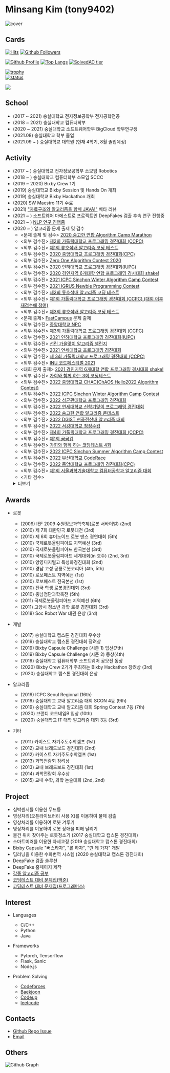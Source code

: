 # Minsang Kim (tony9402)

![cover](https://user-images.githubusercontent.com/30228292/101366236-0e64fe80-38e8-11eb-999b-e6eb16ce777b.png)


## Cards

[![Hits](https://hits.seeyoufarm.com/api/count/incr/badge.svg?url=https%3A%2F%2Fgithub.com%2Ftony9402)](https://github.com/tony9402)
[![Github Followers](https://img.shields.io/github/followers/tony9402?color=06d6a0&label=Github%20Followers&style=for-the-badge)](https://github.com/tony9402?tab=followers)

[![Github Profile](https://github-readme-stats.vercel.app/api?username=tony9402&count_private=true&hide=contribs,prs&show_icons=true&theme=vue-dark)](https://github.com/tony9402)
[![Top Langs](https://github-readme-stats.vercel.app/api/top-langs/?username=tony9402&layout=compact&hide=Visual%20Basic)](https://github.com/anuraghazra/github-readme-stats)
[![SolvedAC tier](http://mazassumnida.wtf/api/v2/generate_badge?boj=tony9402)](https://solved.ac/tony9402)

[![trophy](https://github-profile-trophy.vercel.app/?username=tony9402&theme=chalk&row=1&column=7)](https://github.com/ryo-ma/github-profile-trophy)  
[![status](https://github-readme-streak-stats.herokuapp.com/?user=tony9402)](#)

<a href="https://opgc.me/#/users/tony9402" target="_blank"><img src="https://api.opgc.me/githubs/users/tony9402/tag/?border=normal" /></a>


## School
  - (2017 ~ 2021) 숭실대학교 전자정보공학부 전자공학전공
  - (2018 ~ 2021) 숭실대학교 컴퓨터학부
  - (2020 ~ 2021) 숭실대학교 소프트웨어학부 BigCloud 학부연구생
  - (2021.08) 숭실대학교 학부 졸업
  - (2021.09 ~ ) 숭실대학교 대학원 (현재 4학기, 8월 졸업예정)


## Activity
  - (2017 ~ ) 숭실대학교 전자정보공학부 소모임 Robotics
  - (2018 ~ ) 숭실대학교 컴퓨터학부 소모임 SCCC
  - (2019 ~ 2020) Bixby Crew 1기
  - (2019) 숭실대학교 Bixby Session 및 Hands On 개최
  - (2019) 숭실대학교 Bixby Hackathon 개최
  - (2020) SW Maestro 11기 수료
  - (2021) ["자료구조와 알고리즘을 함께 JAVA!"](http://www.kyobobook.co.kr/product/detailViewKor.laf?mallGb=KOR&ejkGb=KOR&barcode=9791165920579) 베타 리뷰
  - (2021 ~ ) 소프트웨어 마에스트로 프로젝트인 DeepFakes 검출 후속 연구 진행중
  - (2021 ~ ) [NLP 연구 진행중](http://www.ipdaily.co.kr/2021/11/20/20/54/37/17551/%ED%8A%B9%ED%97%88%EC%97%90-%EC%B5%9C%EC%A0%81%ED%99%94%EB%90%9C-%EC%9D%B8%EA%B3%B5%EC%A7%80%EB%8A%A5ai-%EC%96%B8%EC%96%B4-%EB%AA%A8%EB%8D%B8-%EC%84%A0%EB%B3%B4%EC%9D%B8%EB%8B%A4-%ED%82%A4/)
  - (2020 ~ ) 알고리즘 문제 출제 및 검수
    - <문제 출제 및 검수> [2020 숭고한 연합 Algorithm Camp Marathon](https://www.acmicpc.net/category/detail/2269)
    - <외부 검수진> [제2회 가톨릭대학교 프로그래밍 경진대회 (CCPC)](https://www.acmicpc.net/contest/view/556)
    - <외부 검수진> [제1회 류호석배 알고리즘 코딩 테스트](https://www.acmicpc.net/contest/view/557)
    - <외부 검수진> [2020 중앙대학교 프로그래밍 경진대회(CPC)](https://www.acmicpc.net/contest/view/549)
    - <외부 검수진> [Zero One Algorithm Contest 2020](https://www.acmicpc.net/contest/view/561)
    - <외부 검수진> [2020 인하대학교 프로그래밍 경진대회(IUPC)](https://www.acmicpc.net/contest/view/580)
    - <외부 검수진> [2020 경인지역 6개대학 연합 프로그래밍 경시대회 shake!](https://www.acmicpc.net/contest/view/591)
    - <외부 검수진> [2021 ICPC Sinchon Winter Algorithm Camp Contest](https://www.acmicpc.net/contest/view/590)
    - <외부 검수진> [2021 IGRUS Newbie Programming Contest](https://www.acmicpc.net/contest/view/601)
    - <외부 검수진> [제2회 류호석배 알고리즘 코딩 테스트](https://www.acmicpc.net/contest/view/603)
    - <외부 검수진> [제1회 가톨릭대학교 프로그래밍 경진대회 (CCPC) (대회 이후 재검수에 참여)](https://www.acmicpc.net/contest/view/486)
    - <외부 검수진> [제3회 류호석배 알고리즘 코딩 테스트](https://www.acmicpc.net/contest/view/666)
    - <문제 출제> [FastCampus](https://fastcampus.co.kr/dev_online_codingtest) 문제 출제
    - <외부 검수진> [중앙대학교 NPC](https://www.acmicpc.net/contest/view/683)
    - <외부 검수진> [제3회 가톨릭대학교 프로그래밍 경진대회 (CCPC)](https://www.acmicpc.net/contest/view/689)
    - <외부 검수진> [2021 인하대학교 프로그래밍 경진대회(IUPC)](https://www.acmicpc.net/contest/view/709)
    - <외부 검수진> [선린 가을맞이 알고리즘 챌린지](https://www.acmicpc.net/contest/view/708)
    - <외부 검수진> [2021 연세대학교 프로그래밍 경진대회](https://www.acmicpc.net/contest/view/700)
    - <외부 검수진> [제 3회 가톨릭대학교 프로그래밍 경진대회 (CCPC)](https://www.acmicpc.net/contest/view/690)
    - <외부 검수진> [INU 코드페스티벌 2021](https://www.acmicpc.net/contest/view/728)
    - <대회 문제 출제> [2021 경인지역 6개대학 연합 프로그래밍 경시대회 shake!](https://www.acmicpc.net/contest/view/746)
    - <외부 검수진> [가희와 함께 하는 3회 코딩테스트](https://www.acmicpc.net/contest/view/755)
    - <외부 검수진> [2022 중앙대학교 CHAC(ChAOS Hello2022 Algorithm Contest)](https://www.acmicpc.net/contest/view/766)
    - <외부 검수진> [2022 ICPC Sinchon Winter Algorithm Camp Contest](https://www.acmicpc.net/contest/view/760)
    - <외부 검수진> [2022 성균관대학교 프로그래밍 경진대회](https://www.acmicpc.net/contest/view/771)
    - <외부 검수진> [2022 연세대학교 신학기맞이 프로그래밍 경진대회](https://www.acmicpc.net/contest/view/776)
    - <내부 검수진> [2022 숭고한 연합 알고리즘 콘테스트](https://www.acmicpc.net/contest/view/786)
    - <외부 검수진> [2022 DGIST 현풍전산배 알고리즘 대회](https://www.acmicpc.net/contest/view/799)
    - <외부 검수진> [2022 서강대학교 청정수컵](https://www.acmicpc.net/contest/view/798)
    - <외부 검수진> [제4회 가톨릭대학교 프로그래밍 경진대회 (CCPC)](https://www.acmicpc.net/contest/view/775)
    - <외부 검수진> [제1회 곰곰컵](https://www.acmicpc.net/contest/view/792)
    - <외부 검수진> [가희와 함께 하는 코딩테스트 4회](https://www.acmicpc.net/contest/view/819)
    - <외부 검수진> [2022 ICPC Sinchon Summer Algorithm Camp Contest](https://www.acmicpc.net/contest/view/843)
    - <외부 검수진> [2022 부산대학교 CodeRace](https://www.acmicpc.net/contest/view/859)
    - <외부 검수진> [2022 중앙대학교 프로그래밍 경진대회(CPC)](https://www.acmicpc.net/contest/view/866)
    - <외부 검수진> [제1회 서울과학기술대학교 컴퓨터공학과 알고리즘 대회](https://www.acmicpc.net/contest/view/880)
    - <기타 검수> 
    <details>
    <summary>더보기</summary>
      <li><a href="https://www.acmicpc.net/problem/23807">두 단계 최단 경로 3</a></li>
      <li><a href="https://www.acmicpc.net/problem/23808">골뱅이 찍기 - ㅂ</a></li>
      <li><a href="https://www.acmicpc.net/problem/23809">골뱅이 찍기 - 돌아간 ㅈ</a></li>
      <li><a href="https://www.acmicpc.net/problem/23810">골뱅이 찍기 - 뒤집힌 ㅋ</a></li>
      <li><a href="https://www.acmicpc.net/problem/23811">골뱅이 찍기 - ㅌ</a></li>
      <li><a href="https://www.acmicpc.net/problem/23812">골뱅이 찍기 - 돌아간 ㅍ</a></li>
      <li><a href="https://www.acmicpc.net/problem/23840">두 단계 최단 경로 4</a></li>
      <li><a href="https://www.acmicpc.net/problem/23881">알고리즘 수업 - 선택 정렬 1</a></li>
      <li><a href="https://www.acmicpc.net/problem/23882">알고리즘 수업 - 선택 정렬 2</a></li>
      <li><a href="https://www.acmicpc.net/problem/23883">알고리즘 수업 - 선택 정렬 3</a></li>
      <li><a href="https://www.acmicpc.net/problem/23884">알고리즘 수업 - 선택 정렬 4</a></li>
      <li><a href="https://www.acmicpc.net/problem/23899">알고리즘 수업 - 선택 정렬 5</a></li>
      <li><a href="https://www.acmicpc.net/problem/23900">알고리즘 수업 - 선택 정렬 6</a></li>
      <li><a href="https://www.acmicpc.net/problem/23968">알고리즘 수업 - 버블 정렬 1</a></li>
      <li><a href="https://www.acmicpc.net/problem/23969">알고리즘 수업 - 버블 정렬 2</a></li>
      <li><a href="https://www.acmicpc.net/problem/23970">알고리즘 수업 - 버블 정렬 3</a></li>
      <li><a href="https://www.acmicpc.net/problem/24051">알고리즘 수업 - 삽입 정렬 1</a></li>
      <li><a href="https://www.acmicpc.net/problem/24052">알고리즘 수업 - 삽입 정렬 2</a></li>
      <li><a href="https://www.acmicpc.net/problem/24053">알고리즘 수업 - 삽입 정렬 3</a></li>
      <li><a href="https://www.acmicpc.net/problem/24054">알고리즘 수업 - 삽입 정렬 4</a></li>
      <li><a href="https://www.acmicpc.net/problem/24055">알고리즘 수업 - 삽입 정렬 5</a></li>
      <li><a href="https://www.acmicpc.net/problem/24056">알고리즘 수업 - 삽입 정렬 6</a></li>
      <li><a href="https://www.acmicpc.net/problem/24060">알고리즘 수업 - 병합 정렬 1</a></li>
      <li><a href="https://www.acmicpc.net/problem/24061">알고리즘 수업 - 병합 정렬 2</a></li>
      <li><a href="https://www.acmicpc.net/problem/24062">알고리즘 수업 - 병합 정렬 3</a></li>
      <li><a href="https://www.acmicpc.net/problem/24090">알고리즘 수업 - 퀵 정렬 1</a></li>
      <li><a href="https://www.acmicpc.net/problem/24091">알고리즘 수업 - 퀵 정렬 2</a></li>
      <li><a href="https://www.acmicpc.net/problem/24092">알고리즘 수업 - 퀵 정렬 3</a></li>
      <li><a href="https://www.acmicpc.net/problem/24173">알고리즘 수업 - 힙 정렬 1</a></li>
      <li><a href="https://www.acmicpc.net/problem/24174">알고리즘 수업 - 힙 정렬 2</a></li>
      <li><a href="https://www.acmicpc.net/problem/23721">k개의 부분 배열과 쿼리</a></li>
      <li><a href="https://www.acmicpc.net/problem/24049">정원 (Easy)</a></li>
      <li><a href="https://www.acmicpc.net/problem/24050">정원 (Hard)</a></li>
      <li><a href="https://www.acmicpc.net/problem/24057">실수</a></li>
      <li><a href="https://www.acmicpc.net/problem/24058">Coprime</a></li>
      <li><a href="https://www.acmicpc.net/problem/24059">Function</a></li>
      <li><a href="https://www.acmicpc.net/problem/24064">Intersections</a></li>
      <li><a href="https://www.acmicpc.net/problem/24065">Present</a></li>
    </details>

## Awards
  - 로봇
    - (2009) IEF 2009 수원정보과학축제(로봇 서바이벌) (2nd)
    - (2010) 제 7회 대한민국 로봇대전 (3rd)
    - (2010) 제 6회 휴머노이드 로봇 댄스 경연대회 (5th)
    - (2010) 국제로봇올림피아드 지역예선 (3rd)
    - (2010) 국제로봇올림피아드 한국본선 (3rd)
    - (2010) 국제로봇올림피아드 세계대회(in 호주) (2nd, 3rd)
    - (2010) 양영디지털고 특성화경진대회 (2nd)
    - (2010) 경남 고성 공룡로봇코리아 (4th, 5th)
    - (2010) 로보페스트 지역예선 (1st)
    - (2010) 로보페스트 전국본선 (1st)
    - (2010) 전국 학생 로봇경진대회 (3rd)
    - (2010) 충남첨단과학축전 (5th)
    - (2011) 국제로봇올림피아드 지역예선 (6th)
    - (2011) 고양시 청소년 과학 로봇 경진대회 (3rd)
    - (2018) Soc Robot War 태권 은상 (3rd)
    
  - 개발
    - (2017) 숭실대학교 캡스톤 경진대회 우수상
    - (2019) 숭실대학교 캡스톤 경진대회 장려상
    - (2019) Bixby Capsule Challenge (시즌 1) 입선(7th)
    - (2019) Bixby Capsule Challenge (시즌 2) 동상(4th)
    - (2019) 숭실대학교 컴퓨터학부 소프트웨어 공모전   동상
    - (2020) Bixby Crew 2기가 주최하는 Bixby Hackathon 장려상 (3rd)
    - (2020) 숭실대학교 캡스톤 경진대회 은상
    
  - 알고리즘
    - (2019) ICPC Seoul Regional (16th)
    - (2019) 숭실대학교 교내 알고리즘 대회 SCON 4등 (9th)
    - (2019) 숭실대학교 교내 알고리즘 대회 Spring Contest 7등 (7th)
    - (2020) 브랜디 코드네임B 입상 (10th)
    - (2020) 숭실대학교 IT 대학 알고리즘 대회 3등 (3rd)
    
  - 기타
    - (2011) 카이스트 자기주도수학캠프 (1st)
    - (2012) 교내 브래드보드 경진대회 (2nd)
    - (2012) 카이스트 자기주도수학캠프 (1st)
    - (2013) 과학전람회 장려상
    - (2013) 교내 브래드보드 경진대회 (1st)
    - (2014) 과학전람회 우수상
    - (2015) 교내 수학, 과학 논술대회 (2nd, 2nd)
    
    
## Project
  - 심박센서를 이용한 무드등
  - 영상처리(오픈라이브러리 사용 X)를 이용하여 물체 검출
  - 영상처리를 이용하여 로봇 겨루기
  - 영상처리를 이용하여 로봇 장애물 피해 달리기
  - 물건 위치 찾아주는 로봇청소기 (2017 숭실대학교 캡스톤 경진대회)
  - 스마트미러를 이용한 자세교정 (2019 숭실대학교 캡스톤 경진대회)
  - Bixby Capsule "버스타자", "롤 하자", "딴 데 가자" 개발
  - 딥러닝을 이용한 수화번역 시스템 (2020 숭실대학교 캡스톤 경진대회)
  - DeepFake 검출 솔루션
  - DeepFake 홈페이지 제작
  - [각종 알고리즘 공부](https://github.com/tony9402/Algorithm_Templates)
  - [코딩테스트 대비 문제집(백준)](https://github.com/tony9402/baekjoon)
  - [코딩테스트 대비 문제집(프로그래머스)](https://github.com/tony9402/programmers)

## Interest
 - Languages
   - C/C++
   - Python
   - Java
   
 - Frameworks
   - Pytorch, Tensorflow
   - Flask, Sanic
   - Node.js
   
 - Problem Solving
   - [Codeforces](https://codeforces.com/profile/__LGM__)
   - [Baekjoon](https://www.acmicpc.net/user/tony9402)
   - [Codeup](https://codeup.kr/userinfo.php?user=tony9402)
   - [leetcode](https://leetcode.com/tony9402/)
  
## Contacts
  - [Github Repo Issue](https://github.com/tony9402/tony9402/issues)
  - [Email](mailto:tony9402@naver.com)


## Others

![Github Graph](https://activity-graph.herokuapp.com/graph?username=tony9402&area=false&theme=xcode&hide_border=true)
